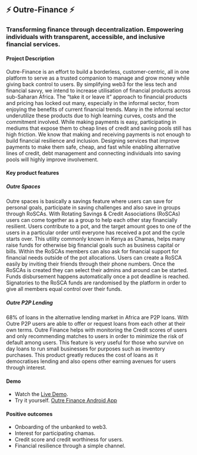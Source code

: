 ## ⚡ Outre-Finance ⚡
### Transforming finance through decentralization. Empowering individuals with transparent, accessible, and inclusive financial services.

#### Project Description

Outre-Finance is an effort to build a borderless, customer-centric, all in one platform to serve as a trusted companion to manage and grow money while giving back control to users. By simplifying web3 for the less tech and financial savvy, we intend to increase utilisation of financial products across sub-Saharan Africa. The “take it or leave it” approach to financial products and pricing has locked out many, especially in the informal sector, from enjoying the benefits of current financial trends. Many in the informal sector underutilize these products due to high learning curves, costs and the commitment involved. While making payments is easy, participating in mediums that expose them to cheap lines of credit and saving pools still has high friction.
We know that making and receiving payments is not enough to build financial resilience and inclusion. Designing services that improve payments to make them safe, cheap, and fast while enabling alternative lines of credit, debt management and connecting individuals into saving pools will highly improve involvement.

#### Key product features

##### Outre Spaces
Outre spaces is basically a savings feature where users can save for personal goals, participate in saving challenges and also save in groups through RoSCAs. 
With  Rotating Savings & Credit Associations (RoSCAs) users can come together as a group to help each other stay financially resilient. Users contribute to a pot, and the target amount goes to one of the users in a particular order until everyone has received a pot and the cycle starts over. This utility commonly known in Kenya as Chamas, helps many raise funds for otherwise big financial goals such as business capital or bills. Within the RoSCAs members can also ask for financial support for financial needs outside of the pot allocations.
Users can create a RoSCA easily by inviting their friends through their phone numbers. Once the RoSCAs is created they can select their admins and around can be started. Funds disbursement happens automatically once a pot deadline is reached. Signatories to the RoSCA funds are randomised by the platform in order to give all members equal control over their funds.

##### Outre P2P Lending
68% of loans in the alternative lending market in Africa are P2P loans. With Outre P2P users are able to offer or request loans from each other at their own terms. Outre Finance helps with monitoring the Credit scores of users and only recommending matches to users in order to minimize the risk of default among users. This feature is very useful for those who survive on day loans to run small businesses for purposes such as inventory purchases. 
This product greatly reduces the cost of loans as it democratises lending and also opens other earning avenues for users through interest. 

#### Demo

- Watch the [Live Demo](https://youtu.be/_sBZ6Gn0-1I).
- Try it yourself. [Outre Finance Android App](https://github.com/kachdekan/outre-finance/blob/main/packages/outre-dapp/assets/OutreDapp.apk)

#### Positive outcomes

- Onboarding of the unbanked to web3.
- Interest for participating chamas.
- Credit score and credit worthiness for users.
- Financial resilience through a simple channel.
